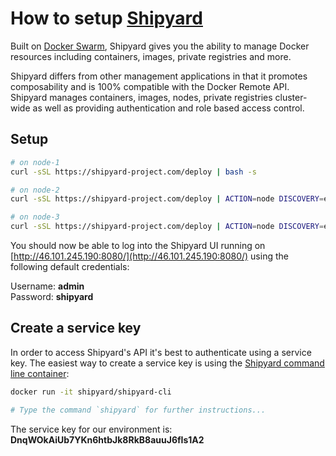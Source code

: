 # How to setup [Shipyard](http://shipyard-project.com/)

Built on [Docker Swarm](https://docs.docker.com/swarm), Shipyard gives you the ability to
manage Docker resources including containers, images, private registries and more.

Shipyard differs from other management applications in that it promotes composability and
is 100% compatible with the Docker Remote API. Shipyard manages containers, images, nodes,
private registries cluster-wide as well as providing authentication and role based access control.

## Setup

~~~ sh
# on node-1
curl -sSL https://shipyard-project.com/deploy | bash -s

# on node-2
curl -sSL https://shipyard-project.com/deploy | ACTION=node DISCOVERY=etcd://46.101.245.190:4001 bash -s

# on node-3
curl -sSL https://shipyard-project.com/deploy | ACTION=node DISCOVERY=etcd://46.101.245.190:4001 bash -s
~~~

You should now be able to log into the Shipyard UI running on
[http://46.101.245.190:8080/](http://46.101.245.190:8080/) using the following default credentials:

Username: __admin__  
Password: __shipyard__

## Create a service key

In order to access Shipyard's API it's best to authenticate using a service key. The easiest way to create
a service key is using the [Shipyard command line container](https://hub.docker.com/r/shipyard/shipyard-cli/):

~~~ sh
docker run -it shipyard/shipyard-cli

# Type the command `shipyard` for further instructions...
~~~

The service key for our environment is: __DnqWOkAiUb7YKn6htbJk8RkB8auuJ6fIs1A2__
